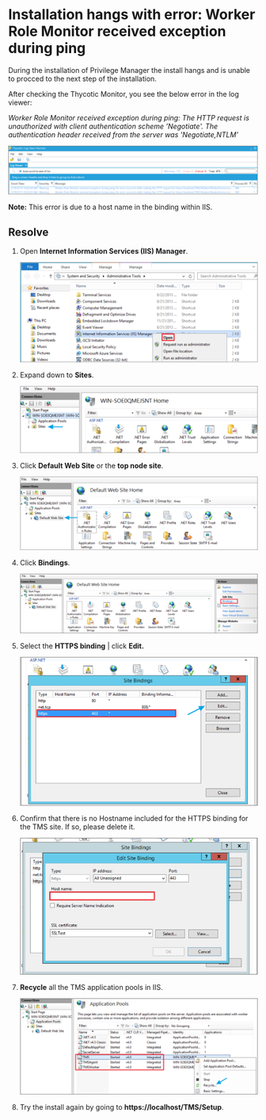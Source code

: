 # Installation hangs with error: Worker Role Monitor received exception during ping

During the installation of Privilege Manager the install hangs and is unable to procced to the next step of the installation.

After checking the Thycotic Monitor, you see the below error in the log viewer:

*Worker Role Monitor received exception during ping: The HTTP request is
unauthorized with client authentication scheme 'Negotiate'. The authentication
header received from the server was 'Negotiate,NTLM'*

![](images/worker-role-monitor-received-exception-during-ping/7bd0223405f1fc912d58c7c9720e9a2a.png)

**Note:** This error is due to a host name in the binding within IIS.

Resolve
-------

1.  Open **Internet Information Services (IIS) Manager**.

    ![](images/worker-role-monitor-received-exception-during-ping/75bd9f380a86e3b7fb5e8ff62429e5ff.png)

2.  Expand down to **Sites**.

    ![](images/worker-role-monitor-received-exception-during-ping/a277ba811722e5323b1ee26c7be1a15e.png)

3.  Click **Default Web Site** or the **top node site**.

    ![](images/worker-role-monitor-received-exception-during-ping/a64f91c8516e6277891239c8912e2b37.png)

4.  Click **Bindings**.

    ![](images/worker-role-monitor-received-exception-during-ping/84f883781d3d10beb1043286d69e6f1d.png)

5.  Select the **HTTPS binding** \| click **Edit.**

    ![](images/worker-role-monitor-received-exception-during-ping/352e083d056df6a77b24eb660601e70d.png)

6.  Confirm that there is no Hostname included for the HTTPS binding for the TMS
    site. If so, please delete it.

    ![](images/worker-role-monitor-received-exception-during-ping/2555f55e5fc57b11305a674001869660.png)

7.  **Recycle** all the TMS application pools in IIS.

    ![](images/worker-role-monitor-received-exception-during-ping/74bac5f111d87bf547b8cdeac6ce863f.png)

8.  Try the install again by going to **https://localhost/TMS/Setup**.
